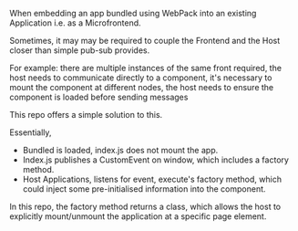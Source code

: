 When embedding an app bundled using WebPack into an existing Application i.e. as a Microfrontend.

Sometimes, it may may be required to couple the Frontend and the Host closer than simple pub-sub provides.

For example:
  there are multiple instances of the same front required,
  the host needs to communicate directly to a component,
  it's necessary to mount the component at different nodes,
  the host needs to ensure the component is loaded before sending messages
  
This repo offers a simple solution to this.

Essentially, 
 - Bundled is loaded, index.js does not mount the app.
 - Index.js publishes a CustomEvent on window, which includes a factory method.
 - Host Applications, listens for event, execute's factory method, which could inject some pre-initialised information into the component.
 
 In this repo, the factory method returns a class, which allows the host to explicitly mount/unmount the application at a specific page element.
